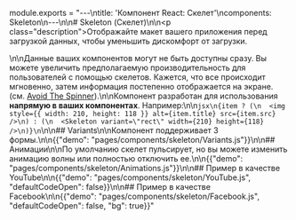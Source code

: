 module.exports = "---\ntitle: 'Компонент React: Скелет'\ncomponents: Skeleton\n---\n\n# Skeleton (Скелет)\n\n<p class=\"description\">Отображайте макет вашего приложения перед загрузкой данных, чтобы уменьшить дискомфорт от загрузки.</p>\n\nДанные ваших компонентов могут не быть доступны сразу. Вы можете увеличить предполагаемую производительность для пользователей с помощью скелетов. Кажется, что все происходит мгновенно, затем информация постепенно отображается на экране. (см. [Avoid The Spinner](https://www.lukew.com/ff/entry.asp?1797)).\n\nКомпонент разработан для использования **напрямую в ваших компонентах**. Например:\n\n```jsx\n{item ? (\n  <img style={{ width: 210, height: 118 }} alt={item.title} src={item.src} />\n) : (\n  <Skeleton variant=\"rect\" width={210} height={118} />\n)}\n```\n\n## Variants\n\nКомпонент поддерживает 3 формы.\n\n{{\"demo\": \"pages/components/skeleton/Variants.js\"}}\n\n## Анимации\n\nПо умолчанию скелет пульсирует, но вы можете изменить анимацию волны или полностью отключить ее.\n\n{{\"demo\": \"pages/components/skeleton/Animations.js\"}}\n\n## Пример в качестве YouTube\n\n{{\"demo\": \"pages/components/skeleton/YouTube.js\", \"defaultCodeOpen\": false}}\n\n## Пример в качестве Facebook\n\n{{\"demo\": \"pages/components/skeleton/Facebook.js\", \"defaultCodeOpen\": false, \"bg\": true}}"